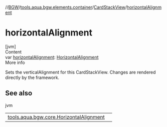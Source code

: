 //[BGW](../../../index.md)/[tools.aqua.bgw.elements.container](../index.md)/[CardStackView](index.md)/[horizontalAlignment](horizontal-alignment.md)



# horizontalAlignment  
[jvm]  
Content  
var [horizontalAlignment](horizontal-alignment.md): [HorizontalAlignment](../../tools.aqua.bgw.core/-horizontal-alignment/index.md)  
More info  


Sets the verticalAlignment for this CardStackView. Changes are rendered directly by the framework.



## See also  
  
jvm  
  
| | |
|---|---|
| <a name="tools.aqua.bgw.elements.container/CardStackView/horizontalAlignment/#/PointingToDeclaration/"></a>[tools.aqua.bgw.core.HorizontalAlignment](../../tools.aqua.bgw.core/-horizontal-alignment/index.md)| <a name="tools.aqua.bgw.elements.container/CardStackView/horizontalAlignment/#/PointingToDeclaration/"></a>|
  
  



